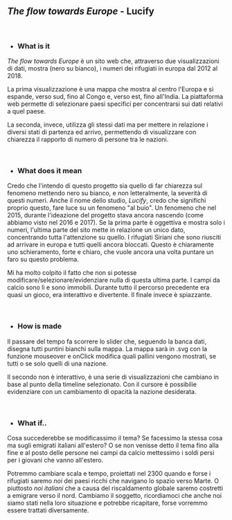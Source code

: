 ## *The flow towards Europe* - Lucify
<br>


*   ### **What is it**

*The flow towards Europe* è un sito web che, attraverso due visualizzazioni di dati, mostra (nero su bianco), i numeri dei rifugiati in europa dal 2012 al 2018.

La prima visualizzazione è una mappa che mostra al centro l'Europa e si espande, verso sud, fino al Congo e, verso est, fino 
all'India. La piattaforma web permette di selezionare paesi specifici per concentrarsi sui dati relativi a quel paese.

La seconda, invece, utilizza gli stessi dati ma per mettere in relazione i diversi stati di partenza ed arrivo, permettendo
di visualizzare con chiarezza il rapporto di numero di persone tra le nazioni.


<br>

*   ### **What does it mean**

Credo che l'intendo di questo progetto sia quello di far chiarezza sul fenomeno mettendo nero su bianco, e non letteralmente,
la severità di questi numeri. Anche il nome dello studio, *Lucify*, credo che significhi proprio questo, fare luce su un fenomeno "al buio".
Un fenomeno che nel 2015, durante l'ideazione del progetto stava ancora nascendo (come abbiamo visto nel 2016 e 2017).
Se la prima parte è oggettiva e mostra solo i numeri, l'ultima parte del sito mette in relazione un unico dato, concentrando tutta
l'attenzione su quello. I rifugiati Siriani che sono riusciti ad arrivare in europa e tutti quelli ancora bloccati. 
Questo è chiaramente uno schieramento, forte e chiaro, che vuole ancora una volta puntare un faro su questo problema. 

Mi ha molto colpito il fatto che non si potesse modificare/selezionare/evidenziare nulla di questa ultima parte. I campi da
calcio sono lì e sono immobili. Durante tutto il percorso precedente era quasi un gioco, era interattivo e divertente. 
Il finale invece è spiazzante.

<br>

*   ### **How is made**

Il passare del tempo fa scorrere lo slider che, seguendo la banca dati, disegna tutti puntini bianchi sulla mappa. La mappa 
sarà in .svg con la funzione mouseover e onClick modifica quali pallini vengono mostrati, se tutti o se solo quelli di una nazione.

Il secondo non è interattivo, è una serie di visualizzazioni che cambiano in base al punto della timeline selezionato. Con il 
cursore è possibilie evidenziare con un cambiamento di opacità la nazione desiderata.

<br>

*   ### **What if..**

Cosa succederebbe se modificassimo il tema? Se facessimo la stessa cosa ma sugli emigrati italiani all'estero? O se non venisse
detto il tema fino alla fine e al posto delle persone nei campi da calcio mettessimo i soldi persi per i giovani che vanno all'estero.

Potremmo cambiare scala e tempo, proiettati nel 2300 quando e forse i rifugiati saremo *noi* dei paesi ricchi che navigano lo spazio verso
Marte. O piuttosto *noi italiani* che a causa del riscaldamento globale saremo costretti a emigrare verso il nord. Cambiamo il 
soggetto, ricordiamoci che anche noi siamo stati nella loro situazione e potrebbe ricapitare, forse vorremmo essere trattati
diversamente.
